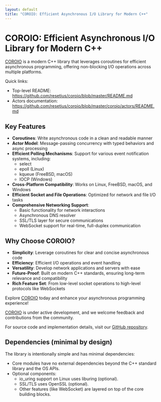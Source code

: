```yaml
---
layout: default
title: "COROIO: Efficient Asynchronous I/O Library for Modern C++"
---
```


# COROIO: Efficient Asynchronous I/O Library for Modern C++

[COROIO](https://github.com/resetius/coroio) is a modern C++ library that leverages coroutines for efficient asynchronous programming, offering non-blocking I/O operations across multiple platforms.

Quick links:
- Top-level README: https://github.com/resetius/coroio/blob/master/README.md
- Actors documentation: https://github.com/resetius/coroio/blob/master/coroio/actors/README.md

## Key Features

- **Coroutines**: Write asynchronous code in a clean and readable manner
- **Actor Model**: Message-passing concurrency with typed behaviors and async processing
- **Efficient Polling Mechanisms**: Support for various event notification systems, including:
  - select
  - epoll (Linux)
  - kqueue (FreeBSD, macOS)
  - IOCP (Windows)
- **Cross-Platform Compatibility**: Works on Linux, FreeBSD, macOS, and Windows
- **Efficient Socket and File Operations**: Optimized for network and file I/O tasks
- **Comprehensive Networking Support**:
  - Basic functionality for network interactions
  - Asynchronous DNS resolver
  - SSL/TLS layer for secure communications
  - WebSocket support for real-time, full-duplex communication

## Why Choose COROIO?

- **Simplicity**: Leverage coroutines for clear and concise asynchronous code
- **Efficiency**: Efficient I/O operations and event handling
- **Versatility**: Develop network applications and servers with ease
- **Future-Proof**: Built on modern C++ standards, ensuring long-term relevance and compatibility
- **Rich Feature Set**: From low-level socket operations to high-level protocols like WebSockets

Explore [COROIO](https://github.com/resetius/coroio) today and enhance your asynchronous programming experience!

[COROIO](https://github.com/resetius/coroio) is under active development, and we welcome feedback and contributions from the community.

For source code and implementation details, visit our [GitHub repository](https://github.com/resetius/coroio).

## Dependencies (minimal by design)

The library is intentionally simple and has minimal dependencies:
- Core modules have no external dependencies beyond the C++ standard library and the OS APIs.
- Optional components:
  - io_uring support on Linux uses liburing (optional).
  - SSL/TLS uses OpenSSL (optional).
  - Other features (like WebSocket) are layered on top of the core building blocks.

